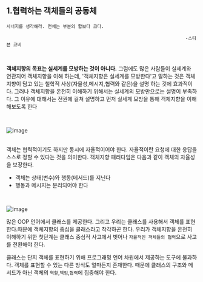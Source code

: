 ## 1.협력하는 객체들의 공동체   

``` text
시너지를 생각해라. 전체는 부분의 합보다 크다.  

                                                                  -스티븐 코비
```       
<br>

**객체지향의 목표는 실세계를 모방하는 것이 아니다.** 그럼에도 많은 사람들이 실세계와 연관지어 객체지향을 이해 하는데, '객체지향은 실세계를 모방한다'고 말하는 것은 객체지향이 담고 있는 철학적 사상(자율성,메시지,협력와 같은)을 설명 하는 것에 효과적이다. 그러나 객체지향을 온전히 이해하기 위해서는 실세계의 모방만으로는 설명이 부족하다. 그 이유에 대해서는 전권에 걸쳐 설명하고 먼저 실세계 모방을 통해 객체지향을 이해해보도록 한다 

<br>

![image](https://user-images.githubusercontent.com/51963264/187048826-be94734e-05b6-4aaa-9e3c-babc2448f4a8.png)

<br>
객체는 협력적이기도 하지만 동시에 자율적이어야 한다. 자율적이란 요청에 대한 응답을 스스로 정할 수 있다는 것을 의미한다. 객체지향 패러다임은 다음과 같이 객체의 자율성을 보장한다.   

<br>

- 객체는 상태(변수)와 행동(메서드)를 지닌다
- 행동과 메시지는 분리되어야 한다  

<br>


![image](https://user-images.githubusercontent.com/51963264/187048908-35fde340-278a-41db-84d7-4519aab353cd.png)




많은 OOP 언어에서 클래스를 제공한다. 그리고 우리는 클래스를 사용해서 객체를 표현한다.때문에 객체지향의 중심을 클래스라고 착각하곤 한다. 우리가 객체지향을 온전히 이해하기 위한 첫단계는 클래스 중심적 사고에서 벗어나 `자율적인 객체들의 협력`으로 사고를 전환해야 한다.

클래스는 단지 객체를 표현하기 위해 프로그래밍 언어 차원에서 제공하는 도구에 불과하다. 객체를 표현할 수 있는 다른 방식도 얼마든지 존재한다. 때문에 클래스의 구조와 메서드가 아닌 객체의 `역할`,`책임`,`협력`에 집중해야 한다.
